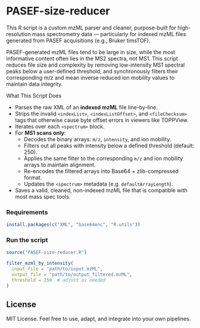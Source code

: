 # PASEF-size-reducer
This R script is a custom mzML parser and cleaner, purpose-built for high-resolution mass spectrometry data — particularly for indexed mzML files generated from PASEF acquisitions (e.g., Bruker timsTOF).

PASEF-generated mzML files tend to be large in size, while the most informative content often lies in the MS2 spectra, not MS1. This script reduces file size and complexity by removing low-intensity MS1 spectral peaks below a user-defined threshold, and synchronously filters their corresponding m/z and mean inverse reduced ion mobility values to maintain data integrity.

What This Script Does
- Parses the raw XML of an **indexed mzML** file line-by-line.
- Strips the invalid `<indexList>`, `<indexListOffset>`, and `<fileChecksum>` tags that otherwise cause byte offset errors in viewers like TOPPView.
- Iterates over each `<spectrum>` block.
- For **MS1 scans only**:
  - Decodes the binary arrays: `m/z`, `intensity`, and ion mobility.
  - Filters out all peaks with intensity below a defined threshold (default: 250).
  - Applies the same filter to the corresponding `m/z` and ion mobility arrays to maintain alignment.
  - Re-encodes the filtered arrays into Base64 + zlib-compressed format.
  - Updates the `<spectrum>` metadata (e.g. `defaultArrayLength`).
- Saves a valid, cleaned, non-indexed mzML file that is compatible with most mass spec tools.


### Requirements
```r
install.packages(c("XML", "base64enc", "R.utils"))
```

### Run the script
```r
source("PASEF-size-reducer.R")

filter_mzml_by_intensity(
  input_file = "path/to/input.mzML",
  output_file = "path/to/output_filtered.mzML",
  threshold = 250  # adjust as needed
)
```

## License
MIT License. Feel free to use, adapt, and integrate into your own pipelines.
